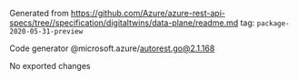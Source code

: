 Generated from https://github.com/Azure/azure-rest-api-specs/tree//specification/digitaltwins/data-plane/readme.md tag: `package-2020-05-31-preview`

Code generator @microsoft.azure/autorest.go@2.1.168

No exported changes